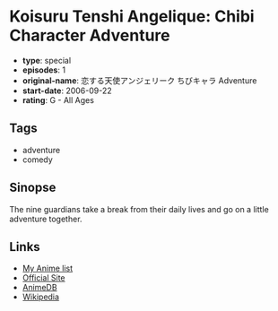 # Koisuru Tenshi Angelique: Chibi Character Adventure

-   **type**: special
-   **episodes**: 1
-   **original-name**: 恋する天使アンジェリーク ちびキャラ Adventure
-   **start-date**: 2006-09-22
-   **rating**: G - All Ages

## Tags

-   adventure
-   comedy

## Sinopse

The nine guardians take a break from their daily lives and go on a little adventure together.

## Links

-   [My Anime list](https://myanimelist.net/anime/5783/Koisuru_Tenshi_Angelique__Chibi_Character_Adventure)
-   [Official Site](http://www.gamecity.ne.jp/neoromance/tv/ange/02/index.htm)
-   [AnimeDB](http://anidb.info/perl-bin/animedb.pl?show=anime&aid=4197)
-   [Wikipedia](http://en.wikipedia.org/wiki/Angelique_%28Japanese_series%29)
